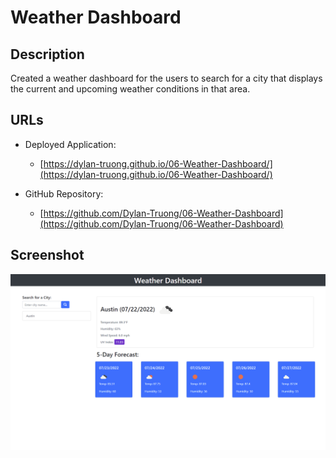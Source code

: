 # Weather Dashboard

## Description 

Created a weather dashboard for the users to search for a city that displays the current and upcoming weather conditions in that area.

## URLs

* Deployed Application: 
    - [https://dylan-truong.github.io/06-Weather-Dashboard/](https://dylan-truong.github.io/06-Weather-Dashboard/)

* GitHub Repository:
    - [https://github.com/Dylan-Truong/06-Weather-Dashboard](https://github.com/Dylan-Truong/06-Weather-Dashboard)

## Screenshot

![](./assets/images/weather-dashboard.png)
